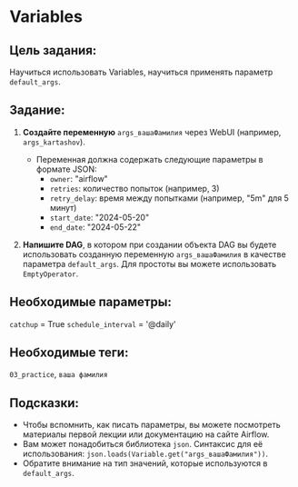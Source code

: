 # Variables

## Цель задания:
Научиться использовать Variables, научиться применять параметр `default_args`.

## Задание:

1. **Создайте переменную** `args_вашаФамилия` через WebUI (например, `args_kartashov`).
    - Переменная должна содержать следующие параметры в формате JSON:
        - `owner`: "airflow"
        - `retries`: количество попыток (например, 3)
        - `retry_delay`: время между попытками (например, "5m" для 5 минут)
        - `start_date`: "2024-05-20"
        - `end_date`: "2024-05-22"

2. **Напишите DAG**, в котором при создании объекта DAG вы будете использовать созданную переменную `args_вашаФамилия` в качестве параметра `default_args`.
    Для простоты вы можете использовать `EmptyOperator`.

## Необходимые параметры: 
`catchup` = True
`schedule_interval` = '@daily'

## Необходимые теги:
`03_practice`, `ваша фамилия`

## Подсказки:
- Чтобы вспомнить, как писать параметры, вы можете посмотреть материалы первой лекции или документацию на сайте Airflow.
- Вам может понадобиться библиотека `json`. Синтаксис для её использования: `json.loads(Variable.get("args_вашаФамилия"))`.
- Обратите внимание на тип значений, которые используются в `default_args`.